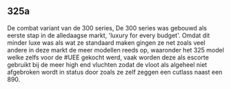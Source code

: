 ## 325a
De combat variant van de 300 series, De 300 series was gebouwd als eerste stap in de alledaagse markt, 'luxury for every budget'. Omdat dit minder luxe was als wat ze standaard maken gingen ze net zoals veel andere in deze markt de meer modellen reeds op, waaronder het 325 model welke zelfs voor de #UEE gekocht werd, vaak worden deze als escorte gebruikt bij de meer high end vluchten zodat de vloot als algeheel niet afgebroken wordt in status door zoals ze zelf zeggen een cutlass naast een 890.